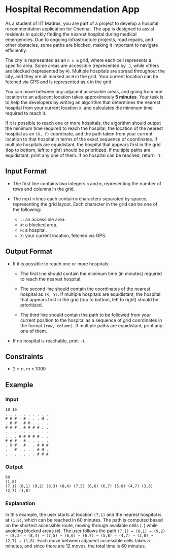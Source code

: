 # Hospital Recommendation App

As a student of IIT Madras, you are part of a project to develop a hospital recommendation application for Chennai. The app is designed to assist residents in quickly finding the nearest hospital during medical emergencies. Due to ongoing infrastructure projects, road repairs, and other obstacles, some paths are blocked, making it important to navigate efficiently.

The city is represented as an `n x m` grid, where each cell represents a specific area. Some areas are accessible (represented by `.`), while others are blocked (represented by `#`). Multiple hospitals are spread throughout the city, and they are all marked as `H` in the grid. Your current location can be fetched via GPS and is represented as `X` in the grid.

You can move between any adjacent accessible areas, and going from one location to an adjacent location takes approximately **5 minutes**. Your task is to help the developers by writing an algorithm that determines the nearest hospital from your current location `X`, and calculates the minimum time required to reach it.

If it is possible to reach one or more hospitals, the algorithm should output the minimum time required to reach the hospital, the location of the nearest hospital as an `(X, Y)` coordinate, and the path taken from your current location to that hospital in terms of the exact sequence of coordinates. If multiple hospitals are equidistant, the hospital that appears first in the grid (top to bottom, left to right) should be prioritized. If multiple paths are equidistant, print any one of them. If no hospital can be reached, return `-1`.

## Input Format

- The first line contains two integers `n` and `m`, representing the number of rows and columns in the grid.

- The next `n` lines each contain `m` characters separated by spaces, representing the grid layout. Each character in the grid can be one of the following:
  - `.`: an accessible area.
  - `#`: a blocked area.
  - `H`: a hospital.
  - `X`: your current location, fetched via GPS.

## Output Format

- If it is possible to reach one or more hospitals:
  - The first line should contain the minimum time (in minutes) required to reach the nearest hospital.

  - The second line should contain the coordinates of the nearest hospital as `(X, Y)`. If multiple hospitals are equidistant, the hospital that appears first in the grid (top to bottom, left to right) should be prioritized.

  - The third line should contain the path to be followed from your current position to the hospital as a sequence of grid coordinates in the format `(row, column)`. If multiple paths are equidistant, print any one of them.

- If no hospital is reachable, print `-1`.

## Constraints
- 2 ≤ n, m ≤ 1000

## Example

### Input
```
10 10
. . . . . . . . . .
# # # . # . . . H .
. H # . # H . . . .
# # # . # # # # . .
. . . . . . . . . .
. . . # # # # # . .
# # # . # . . . . .
. X # . # . . # # #
. . # . . . . # H .
. . . . . . . # # #
```

### Output
```
60
(1,8)
(7,1) (8,1) (9,2) (8,3) (8,4) (7,5) (6,6) (6,7) (5,8) (4,7) (3,8) (2,7) (1,8)
```

### Explanation
In this example, the user starts at location `(7,1)` and the nearest hospital is at `(1,8)`, which can be reached in 60 minutes. The path is computed based on the shortest accessible route, moving through available cells (`.`) while avoiding blocked areas (`#`). The user follows the path `(7,1) → (8,1) → (9,2) → (8,3) → (8,4) → (7,5) → (6,6) → (6,7) → (5,8) → (4,7) → (3,8) → (2,7) → (1,8)`. Each move between adjacent accessible cells takes 5 minutes, and since there are 12 moves, the total time is 60 minutes.
